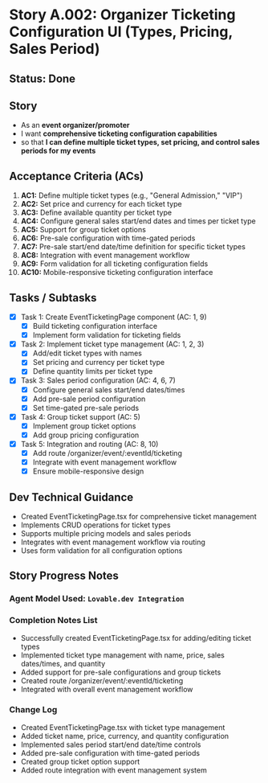 # Story A.002: Organizer Ticketing Configuration UI (Types, Pricing, Sales Period)

## Status: Done

## Story

- As an **event organizer/promoter**
- I want **comprehensive ticketing configuration capabilities**
- so that **I can define multiple ticket types, set pricing, and control sales periods for my events**

## Acceptance Criteria (ACs)

1. **AC1:** Define multiple ticket types (e.g., "General Admission," "VIP")
2. **AC2:** Set price and currency for each ticket type
3. **AC3:** Define available quantity per ticket type
4. **AC4:** Configure general sales start/end dates and times per ticket type
5. **AC5:** Support for group ticket options
6. **AC6:** Pre-sale configuration with time-gated periods
7. **AC7:** Pre-sale start/end date/time definition for specific ticket types
8. **AC8:** Integration with event management workflow
9. **AC9:** Form validation for all ticketing configuration fields
10. **AC10:** Mobile-responsive ticketing configuration interface

## Tasks / Subtasks

- [x] Task 1: Create EventTicketingPage component (AC: 1, 9)
  - [x] Build ticketing configuration interface
  - [x] Implement form validation for ticketing fields
- [x] Task 2: Implement ticket type management (AC: 1, 2, 3)
  - [x] Add/edit ticket types with names
  - [x] Set pricing and currency per ticket type
  - [x] Define quantity limits per ticket type
- [x] Task 3: Sales period configuration (AC: 4, 6, 7)
  - [x] Configure general sales start/end dates/times
  - [x] Add pre-sale period configuration
  - [x] Set time-gated pre-sale periods
- [x] Task 4: Group ticket support (AC: 5)
  - [x] Implement group ticket options
  - [x] Add group pricing configuration
- [x] Task 5: Integration and routing (AC: 8, 10)
  - [x] Add route /organizer/event/:eventId/ticketing
  - [x] Integrate with event management workflow
  - [x] Ensure mobile-responsive design

## Dev Technical Guidance

- Created EventTicketingPage.tsx for comprehensive ticket management
- Implements CRUD operations for ticket types
- Supports multiple pricing models and sales periods
- Integrates with event management workflow via routing
- Uses form validation for all configuration options

## Story Progress Notes

### Agent Model Used: `Lovable.dev Integration`

### Completion Notes List

- Successfully created EventTicketingPage.tsx for adding/editing ticket types
- Implemented ticket type management with name, price, sales dates/times, and quantity
- Added support for pre-sale configurations and group tickets
- Created route /organizer/event/:eventId/ticketing
- Integrated with overall event management workflow

### Change Log

- Created EventTicketingPage.tsx with ticket type management
- Added ticket name, price, currency, and quantity configuration
- Implemented sales period start/end date/time controls
- Added pre-sale configuration with time-gated periods
- Created group ticket option support
- Added route integration with event management system 
